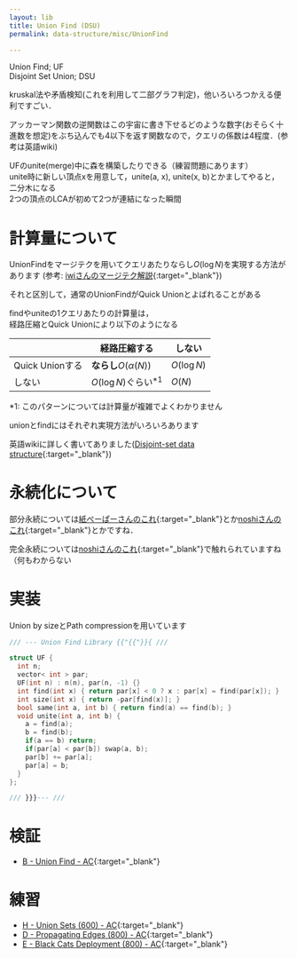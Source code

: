 ```yaml
---
layout: lib
title: Union Find (DSU)
permalink: data-structure/misc/UnionFind

---
```



Union Find; UF  
Disjoint Set Union; DSU

kruskal法や矛盾検知(これを利用して二部グラフ判定)，他いろいろつかえる便利ですごい．

アッカーマン関数の逆関数はこの宇宙に書き下せるどのような数字(おそらく十進数を想定)をぶち込んでも4以下を返す関数なので，クエリの係数は4程度．(参考は英語wiki)

UFのunite(merge)中に森を構築したりできる（練習問題にあります）  
unite時に新しい頂点xを用意して，unite(a, x), unite(x, b)とかましてやると，  
二分木になる  
2つの頂点のLCAが初めて2つが連結になった瞬間

# 計算量について

UnionFindをマージテクを用いてクエリあたりならし$O(\log N)$を実現する方法があります (参考: [iwiさんのマージテク解説](https://topcoder.g.hatena.ne.jp/iwiwi/20131226/1388062106){:target="_blank"}<!--_-->)

それと区別して，通常のUnionFindがQuick Unionとよばれることがある

findやuniteの1クエリあたりの計算量は，  
経路圧縮とQuick Unionにより以下のようになる

||経路圧縮する|しない|
|--|--|--|
|Quick Unionする|**ならし**$O(\alpha (N))$|$O(\log N)$|
|しない|$O(\log N)$ぐらい<sup>*1</sup>|$O(N)$|

*1: このパターンについては計算量が複雑でよくわかりません

unionとfindにはそれぞれ実現方法がいろいろあります

英語wikiに詳しく書いてありました([Disjoint-set data structure](https://en.wikipedia.org/wiki/Disjoint-set_data_structure){:target="_blank"}<!--_-->)

# 永続化について

部分永続については[紙ぺーぱーさんのこれ](https://camypaper.bitbucket.io/2016/12/18/adc2016/){:target="_blank"}<!--_-->とか[noshiさんのこれ](http://noshi91.hatenablog.com/entry/2018/02/18/161529){:target="_blank"}<!--_-->とかですね．

完全永続については[noshiさんのこれ](http://noshi91.hatenablog.com/entry/2018/05/30/191943){:target="_blank"}<!--_-->で触れられていますね（何もわからない

# 実装

Union by sizeとPath compressionを用いています


```cpp
/// --- Union Find Library {{"{{"}}{ ///

struct UF {
  int n;
  vector< int > par;
  UF(int n) : n(n), par(n, -1) {}
  int find(int x) { return par[x] < 0 ? x : par[x] = find(par[x]); }
  int size(int x) { return -par[find(x)]; }
  bool same(int a, int b) { return find(a) == find(b); }
  void unite(int a, int b) {
    a = find(a);
    b = find(b);
    if(a == b) return;
    if(par[a] < par[b]) swap(a, b);
    par[b] += par[a];
    par[a] = b;
  }
};

/// }}}--- ///
```


# 検証

* [B - Union Find - AC](https://beta.atcoder.jp/contests/atc001/submissions/3336219){:target="_blank"}<!--_-->

# 練習

* [H - Union Sets (600) - AC](https://beta.atcoder.jp/contests/code-thanks-festival-2017-open/tasks/code_thanks_festival_2017_h){:target="_blank"}<!--_-->
* [D - Propagating Edges (800) - AC](https://beta.atcoder.jp/contests/soundhound2018-summer-final-open/tasks/soundhound2018_summer_final_d){:target="_blank"}<!--_-->
* [E - Black Cats Deployment (800) - AC](https://beta.atcoder.jp/contests/cf17-tournament-round3-open/tasks/asaporo2_e){:target="_blank"}<!--_-->


